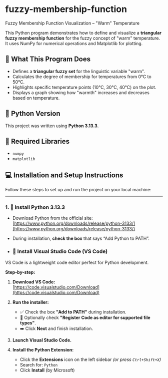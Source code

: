 # fuzzy-membership-function
Fuzzy Membership Function Visualization – "Warm" Temperature


This Python program demonstrates how to define and visualize a **triangular fuzzy membership function** for the fuzzy concept of "warm" temperature. It uses NumPy for numerical operations and Matplotlib for plotting.

## 📌 What This Program Does

- Defines a **triangular fuzzy set** for the linguistic variable "warm".
- Calculates the degree of membership for temperatures from 0°C to 50°C.
- Highlights specific temperature points (10°C, 30°C, 40°C) on the plot.
- Displays a graph showing how "warmth" increases and decreases based on temperature.

## 🐍 Python Version

This project was written using **Python 3.13.3**.

## 🧰 Required Libraries

- `numpy`
- `matplotlib`

## 💻 Installation and Setup Instructions

Follow these steps to set up and run the project on your local machine:

---

### 1. 🔽 Install Python 3.13.3

- Download Python from the official site:  
  [https://www.python.org/downloads/release/python-3133/](https://www.python.org/downloads/release/python-3133/)

- During installation, **check the box** that says “Add Python to PATH”.

- ### 🧰 Install Visual Studio Code (VS Code)

VS Code is a lightweight code editor perfect for Python development.

**Step-by-step:**

1. **Download VS Code:**  
   [https://code.visualstudio.com/Download](https://code.visualstudio.com/Download)

2. **Run the installer:**
   - ✅ Check the box **"Add to PATH"** during installation.
   - 📝 Optionally check **"Register Code as editor for supported file types"**.
   - ➡️ Click **Next** and finish installation.

3. **Launch Visual Studio Code.**

4. **Install the Python Extension:**
   - Click the **Extensions** icon on the left sidebar *(or press `Ctrl+Shift+X`)*
   - Search for: `Python`
   - Click **Install** (by Microsoft)

